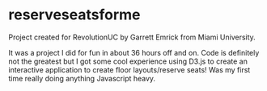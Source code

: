 reserveseatsforme
=================

Project created for RevolutionUC by Garrett Emrick from Miami University.

It was a project I did for fun in about 36 hours off and on. Code is definitely not the greatest but I got some cool experience using D3.js to create an interactive application to create floor layouts/reserve seats! Was my first time really doing anything Javascript heavy.
